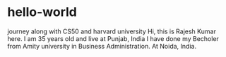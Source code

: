 # hello-world
journey along with CS50 and harvard university 
Hi,
this is Rajesh Kumar here. I am 35 years old and live at Punjab, India
I have done my Becholer from Amity university in Business Administration.
At Noida, India.
